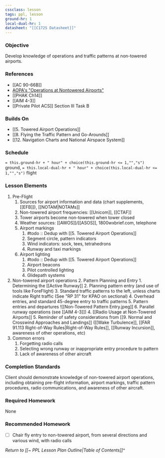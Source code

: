 ```yaml
---
cssclass: lesson
tags: ppl, lesson
ground-hr: 1
local-dual-hr: 1
datasheet: "[[C172S Datasheet]]"
---
```

### Objective
Develop knowledge of operations and traffic patterns at non-towered airports.

### References
- [[AC 90-66B]]
- [AOPA's "Operations at Nontowered Airports"](https://www.aopa.org/-/media/files/aopa/home/pilot-resources/asi/safety-advisors/sa08.pdf)
- [[PHAK Ch14]]
- [[AIM 4-3]]
- [[Private Pilot ACS]] Section III Task B

### Builds On
- [[5. Towered Airport Operations]]
- [[8. Flying the Traffic Pattern and Go-Arounds]]
- [[12. Navigation Charts and National Airspace System]]

### Schedule
`= this.ground-hr + " hour" + choice(this.ground-hr <= 1,"","s")` ground, `= this.local-dual-hr + " hour" + choice(this.local-dual-hr <= 1,"","s")` flight

### Lesson Elements
1. Pre-Flight
	1. Sources for airport information and data (chart supplements, [[EFB]]), [[NOTAM|NOTAMs]]
	2. Non-towered airport frequencies: [[Unicom]], [[CTAF]]
	3. Tower airports become non-towered when tower closed
	5. Weather sources: [[AWOS]]/[[ASOS]], 1800wxbrief.com, telephone
	6. Airport markings
		1. #todo :: Dedup with [[5. Towered Airport Operations]]
		2. Segment circle, pattern indicators
		3. Wind indicators: sock, tees, tetrahedrons
		4. Runway and taxi markings
	7. Airport lighting
		1. #todo :: Dedup with [[5. Towered Airport Operations]]
		2. Airport beacons
		3. Pilot controlled lighting
		4. Glidepath systems
3. Non-towered airport operations
	2. Pattern Planning and Entry
		1. Determining the [[Active Runway]]
		2. Planning pattern entry (and use of tools like ForeFlight)
		3. Standard traffic patterns to the left, unless charts indicate Right traffic (See "RP 31" for KPAO on sectional)
		4. Overhead entries, and standard 45-degree entry to traffic patterns
		5. Pattern entries and departures ![[Non-Towered Pattern Entry.jpeg]]
		6. Parallel runway operations (see [[AIM 4-3]])
	4. [[Radio Usage at Non-Towered Airports]]
	5. Reminder of safety considerations from [[9. Normal and Crosswind Approaches and Landings]] ([[Wake Turbulence]], [[FAR 91.113 Right-of-Way Rules|Right-of-Way Rules]], [[Runway Incursion]], awareness of other operations, etc)
4. Common errors
	1. Forgetting radio calls
	2. Selecting wrong runway or inappropriate entry procedure to pattern
	3. Lack of awareness of other aircraft


### Completion Standards
Client should demonstrate knowledge of non-towered airport operations, including obtaining pre-flight information, airport markings, traffic pattern procedures, radio communications, and awareness of other aircraft.

### Required Homework
None

### Recommended Homework 
- [ ] Chair fly entry to non-towered airport, from several directions and various wind, with radio calls

*Return to [[~ PPL Lesson Plan Outline|Table of Contents]]^*